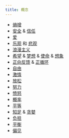 ```yaml
---
title: 概念
---
```

* [熵增](./entropy-increase.md)
* [安全](./safe/readme.md) & [信任](./safe/trust.md)
* [爱](./love.md)
* [乐观](./optimism.md) 和 [悲观](./pessimism.md)
* [浪漫主义](./romanticism.md)
* [希望](./hope.md) & [梦想](./dream.md) & [使命](./mission.md) & [想象](./imagination.md)
* [正向反馈](./positive-feedback.md) & [正循环](./positive-cycle.md)
* [自由](./freedom.md)
* [激情](./passion.md)
* [放松](./relax.md)
* [努力](./attempt.md)
* [愤怒](./anger.md)
* [概率](./probability.md)
* [平等](./equality.md)
* [知足](./contented.md) & [贪婪](./greedy.md)
* [负担](./burden.md)
* [平衡](./balance.md)
* [偏见](./bias.md)
